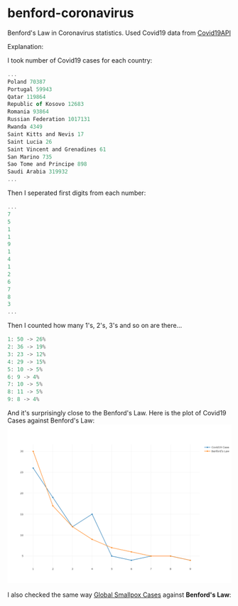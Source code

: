 # benford-coronavirus
Benford's Law in Coronavirus statistics. Used Covid19 data from [Covid19API](https://documenter.getpostman.com/view/10808728/SzS8rjbc)

Explanation:

I took number of Covid19 cases for each country:
```javascript
...
Poland 70387
Portugal 59943
Qatar 119864
Republic of Kosovo 12683
Romania 93864
Russian Federation 1017131
Rwanda 4349
Saint Kitts and Nevis 17
Saint Lucia 26
Saint Vincent and Grenadines 61
San Marino 735
Sao Tome and Principe 898
Saudi Arabia 319932
...
```
Then I seperated first digits from each number:
```javascript
...
7
5
1
1
9
1
4
1
2
6
7
8
3
...
```
Then I counted how many 1's, 2's, 3's and so on are there...
```javascript
1: 50 -> 26%
2: 36 -> 19%
3: 23 -> 12%
4: 29 -> 15%
5: 10 -> 5%
6: 9 -> 4%
7: 10 -> 5%
8: 11 -> 5%
9: 8 -> 4%
```
And it's surprisingly close to the Benford's Law. Here is the plot of Covid19 Cases against Benford's Law:
![Plot](https://github.com/Clerkosh/benford-coronavirus/blob/master/CoronaVirus-TotalConfirmed-benford-law.png)

I also checked the same way [Global Smallpox Cases](https://ourworldindata.org/grapher/global-smallpox-cases?year=latest) against **Benford's Law**:

